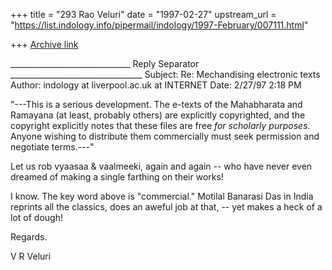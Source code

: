 +++
title = "293 Rao Veluri"
date = "1997-02-27"
upstream_url = "https://list.indology.info/pipermail/indology/1997-February/007111.html"

+++
[Archive link](https://list.indology.info/pipermail/indology/1997-February/007111.html)




______________________________ Reply Separator _________________________________
Subject: Re: Mechandising electronic texts
Author:  indology at liverpool.ac.uk at INTERNET
Date:    2/27/97 2:18 PM



"---This is a serious development.  The e-texts of the Mahabharata and 
Ramayana (at least, probably others) are explicitly copyrighted, and the 
copyright explicitly notes that these files are free *for scholarly 
purposes*.  Anyone wishing to distribute them commercially must seek 
permission and negotiate terms.---"

Let us rob vyaasaa & vaalmeeki, again and again --
who have never even dreamed of making a single 
farthing on their works!

I know. The key word above is "commercial." Motilal
Banarasi Das in India reprints all the classics, 
does an aweful job at that, -- 
yet makes a heck of a lot of dough!

Regards.

V R Veluri 











